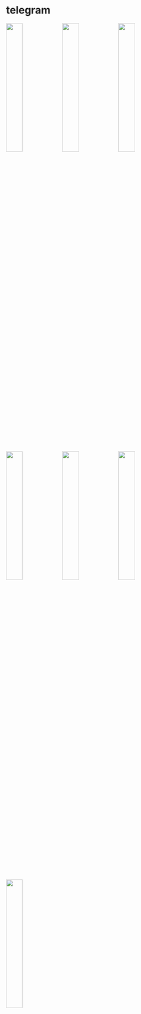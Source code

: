 # telegram
<img src="https://user-images.githubusercontent.com/62179996/117930267-68487500-b31b-11eb-8ce9-8b0380ea9afc.png" width="30%" align="left" padding='50'/>
<img src="https://user-images.githubusercontent.com/62179996/117930278-6b436580-b31b-11eb-9b2f-7a359c2d668f.png" width="30%" align="left" padding='50'/>
<img src="https://user-images.githubusercontent.com/62179996/117930291-71394680-b31b-11eb-8fd9-a42daf4be011.png" width="30%" align="left" padding='50'/>
<img src="https://user-images.githubusercontent.com/62179996/117930240-5ff03a00-b31b-11eb-8634-8aa49717aa05.png" width="30%" align="left" padding='50'/>
<img src="https://user-images.githubusercontent.com/62179996/117930305-75fdfa80-b31b-11eb-8161-04fff8fb4117.png" width="30%" align="left" padding='50'/>
<img src="https://user-images.githubusercontent.com/62179996/117930345-82825300-b31b-11eb-971a-eb9d39ed2ec4.png" width="30%" align="left" padding='50'/>
<img src="https://user-images.githubusercontent.com/62179996/117930387-8b732480-b31b-11eb-83c2-59802e6a34f5.png" width="30%" align="left" padding='50'/>

